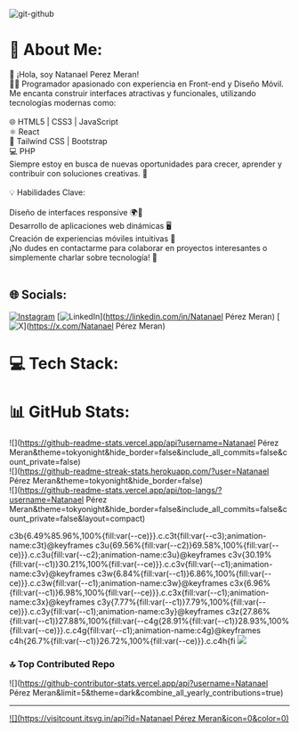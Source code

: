 ![git-github](https://github.com/user-attachments/assets/baf8b010-5e80-44ae-837b-8519e914fb1e)

# 💫 About Me:
👋 ¡Hola, soy Natanael Perez Meran!<br>👨‍💻 Programador apasionado con experiencia en Front-end y Diseño Móvil. Me encanta construir interfaces atractivas y funcionales, utilizando tecnologías modernas como:<br><br>🌐 HTML5 | CSS3 | JavaScript<br>⚛️ React<br>🎨 Tailwind CSS | Bootstrap<br>💻 PHP<br>Siempre estoy en busca de nuevas oportunidades para crecer, aprender y contribuir con soluciones creativas. 🚀<br><br>💡 Habilidades Clave:<br><br>Diseño de interfaces responsive 🌍📱<br>Desarrollo de aplicaciones web dinámicas 🖥️<br>Creación de experiencias móviles intuitivas 📱<br>¡No dudes en contactarme para colaborar en proyectos interesantes o simplemente charlar sobre tecnología! 🚀<br><br>


## 🌐 Socials:
[![Instagram](https://img.shields.io/badge/Instagram-%23E4405F.svg?logo=Instagram&logoColor=white)](https://instagram.com/naten365) [![LinkedIn](https://img.shields.io/badge/LinkedIn-%230077B5.svg?logo=linkedin&logoColor=white)](https://linkedin.com/in/Natanael Pérez Meran) [![X](https://img.shields.io/badge/X-black.svg?logo=X&logoColor=white)](https://x.com/Natanael Pérez Meran) 

# 💻 Tech Stack:

# 📊 GitHub Stats:
![](https://github-readme-stats.vercel.app/api?username=Natanael Pérez Meran&theme=tokyonight&hide_border=false&include_all_commits=false&count_private=false)<br/>
![](https://github-readme-streak-stats.herokuapp.com/?user=Natanael Pérez Meran&theme=tokyonight&hide_border=false)<br/>
![](https://github-readme-stats.vercel.app/api/top-langs/?username=Natanael Pérez Meran&theme=tokyonight&hide_border=false&include_all_commits=false&count_private=false&layout=compact)

c3b{6.49%85.96%,100%{fill:var(--ce)}}.c.c3t{fill:var(--c3);animation-name:c3t}@keyframes c3u{69.56%{fill:var(--c2)}69.58%,100%{fill:var(--ce)}}.c.c3u{fill:var(--c2);animation-name:c3u}@keyframes c3v{30.19%{fill:var(--c1)}30.21%,100%{fill:var(--ce)}}.c.c3v{fill:var(--c1);animation-name:c3v}@keyframes c3w{6.84%{fill:var(--c1)}6.86%,100%{fill:var(--ce)}}.c.c3w{fill:var(--c1);animation-name:c3w}@keyframes c3x{6.96%{fill:var(--c1)}6.98%,100%{fill:var(--ce)}}.c.c3x{fill:var(--c1);animation-name:c3x}@keyframes c3y{7.77%{fill:var(--c1)}7.79%,100%{fill:var(--ce)}}.c.c3y{fill:var(--c1);animation-name:c3y}@keyframes c3z{27.86%{fill:var(--c1)}27.88%,100%{fill:var(--c4g{28.91%{fill:var(--c1)}28.93%,100%{fill:var(--ce)}}.c.c4g{fill:var(--c1);animation-name:c4g}@keyframes c4h{26.7%{fill:var(--c1)}26.72%,100%{fill:var(--ce)}}.c.c4h{fi
![](https://quotes-github-readme.vercel.app/api?type=horizontal&theme=radical)

### 🔝 Top Contributed Repo
![](https://github-contributor-stats.vercel.app/api?username=Natanael Pérez Meran&limit=5&theme=dark&combine_all_yearly_contributions=true)

---
[![](https://visitcount.itsvg.in/api?id=Natanael Pérez Meran&icon=0&color=0)](https://visitcount.itsvg.in)

<!-- Proudly created with GPRM ( https://gprm.itsvg.in ) -->
